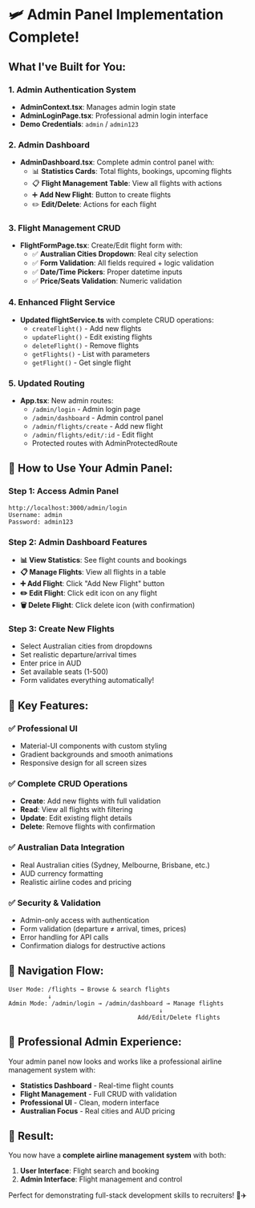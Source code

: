 # 🛩️ Admin Panel Implementation Complete!

## What I've Built for You:

### 1. **Admin Authentication System**
- **AdminContext.tsx**: Manages admin login state
- **AdminLoginPage.tsx**: Professional admin login interface
- **Demo Credentials**: `admin` / `admin123`

### 2. **Admin Dashboard**
- **AdminDashboard.tsx**: Complete admin control panel with:
  - 📊 **Statistics Cards**: Total flights, bookings, upcoming flights
  - 📋 **Flight Management Table**: View all flights with actions
  - ➕ **Add New Flight**: Button to create flights
  - ✏️ **Edit/Delete**: Actions for each flight

### 3. **Flight Management CRUD**
- **FlightFormPage.tsx**: Create/Edit flight form with:
  - ✅ **Australian Cities Dropdown**: Real city selection
  - ✅ **Form Validation**: All fields required + logic validation
  - ✅ **Date/Time Pickers**: Proper datetime inputs
  - ✅ **Price/Seats Validation**: Numeric validation

### 4. **Enhanced Flight Service**
- **Updated flightService.ts** with complete CRUD operations:
  - `createFlight()` - Add new flights
  - `updateFlight()` - Edit existing flights  
  - `deleteFlight()` - Remove flights
  - `getFlights()` - List with parameters
  - `getFlight()` - Get single flight

### 5. **Updated Routing**
- **App.tsx**: New admin routes:
  - `/admin/login` - Admin login page
  - `/admin/dashboard` - Admin control panel
  - `/admin/flights/create` - Add new flight
  - `/admin/flights/edit/:id` - Edit flight
  - Protected routes with AdminProtectedRoute

## 🚀 How to Use Your Admin Panel:

### Step 1: Access Admin Panel
```
http://localhost:3000/admin/login
Username: admin  
Password: admin123
```

### Step 2: Admin Dashboard Features
- **📊 View Statistics**: See flight counts and bookings
- **📋 Manage Flights**: View all flights in a table
- **➕ Add Flight**: Click "Add New Flight" button
- **✏️ Edit Flight**: Click edit icon on any flight
- **🗑️ Delete Flight**: Click delete icon (with confirmation)

### Step 3: Create New Flights
- Select Australian cities from dropdowns
- Set realistic departure/arrival times
- Enter price in AUD
- Set available seats (1-500)
- Form validates everything automatically!

## 🎯 Key Features:

### ✅ **Professional UI**
- Material-UI components with custom styling
- Gradient backgrounds and smooth animations
- Responsive design for all screen sizes

### ✅ **Complete CRUD Operations**
- **Create**: Add new flights with full validation
- **Read**: View all flights with filtering
- **Update**: Edit existing flight details
- **Delete**: Remove flights with confirmation

### ✅ **Australian Data Integration**
- Real Australian cities (Sydney, Melbourne, Brisbane, etc.)
- AUD currency formatting
- Realistic airline codes and pricing

### ✅ **Security & Validation**
- Admin-only access with authentication
- Form validation (departure ≠ arrival, times, prices)
- Error handling for API calls
- Confirmation dialogs for destructive actions

## 🔗 Navigation Flow:
```
User Mode: /flights → Browse & search flights
           ↓
Admin Mode: /admin/login → /admin/dashboard → Manage flights
                                          ↓
                                    Add/Edit/Delete flights
```

## 📱 Professional Admin Experience:
Your admin panel now looks and works like a professional airline management system with:
- **Statistics Dashboard** - Real-time flight counts
- **Flight Management** - Full CRUD with validation  
- **Professional UI** - Clean, modern interface
- **Australian Focus** - Real cities and AUD pricing

## 🎉 Result:
You now have a **complete airline management system** with both:
1. **User Interface**: Flight search and booking
2. **Admin Interface**: Flight management and control

Perfect for demonstrating full-stack development skills to recruiters! 🚀✈️